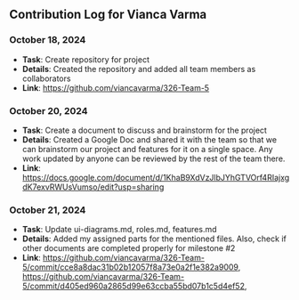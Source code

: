 ## Contribution Log for Vianca Varma

### October 18, 2024
- **Task**: Create repository for project
- **Details**: Created the repository and added all team members as collaborators
- **Link**: https://github.com/viancavarma/326-Team-5

### October 20, 2024
- **Task**: Create a document to discuss and brainstorm for the project
- **Details**: Created a Google Doc and shared it with the team so that we can brainstorm our project and features for it on a single space. Any work updated by anyone can be reviewed by the rest of the team there.
- **Link**: https://docs.google.com/document/d/1KhaB9XdVzJlbJYhGTVOrf4RIajxgdK7exvRWUsVumso/edit?usp=sharing

### October 21, 2024
- **Task**: Update ui-diagrams.md, roles.md, features.md
- **Details**: Added my assigned parts for the mentioned files. Also, check if other documents are completed properly for milestone #2
- **Link**: https://github.com/viancavarma/326-Team-5/commit/cce8a8dac31b02b12057f8a73e0a2f1e382a9009, https://github.com/viancavarma/326-Team-5/commit/d405ed960a2865d99e63ccba55bd07b1c5d4ef52, 
